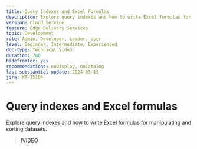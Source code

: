 ```yaml
---
title: Query Indexes and Excel Formulas
description: Explore query indexes and how to write Excel formulas for manipulating and sorting datasets.
version: Cloud Service
feature: Edge Delivery Services
topic: Development
role: Admin, Developer, Leader, User
level: Beginner, Intermediate, Experienced
doc-type: Technical Video
duration: 700
hidefromtoc: yes
recommendations: noDisplay, noCatalog
last-substantial-update: 2024-03-13
jira: KT-15104
---
```


# Query indexes and Excel formulas

Explore query indexes and how to write Excel formulas for manipulating and sorting datasets.

>[!VIDEO](https://video.tv.adobe.com/v/3427787/?learn=on)
